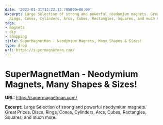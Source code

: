 ```yaml
---
date: '2023-01-31T13:22:13.785000+00:00'
excerpt: Large Selection of strong and powerful neodymium magnets. Great Prices. Discs,
  Rings, Cones, Cylinders, Arcs, Cubes, Rectangles, Squares, and much more.
tags:
- magnets
- diy
- shopping
title: SuperMagnetMan - Neodymium Magnets, Many Shapes & Sizes!
type: drop
url: https://supermagnetman.com/
---
```


# SuperMagnetMan - Neodymium Magnets, Many Shapes & Sizes!

**URL:** https://supermagnetman.com/

**Excerpt:** Large Selection of strong and powerful neodymium magnets. Great Prices. Discs, Rings, Cones, Cylinders, Arcs, Cubes, Rectangles, Squares, and much more.
